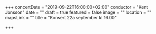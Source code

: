 +++
concertDate = "2019-09-22T16:00:00+02:00"
conductor = "Kent Jonsson"
date = ""
draft = true
featured = false
image = ""
location = ""
mapsLink = ""
title = "Konsert 22a september kl 16.00"

+++
